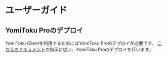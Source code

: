# ユーザーガイド

## YomiToku Proのデプロイ

YomiToku Clientを利用するためにはYomiToku Proのデプロイが必要です。
[こちらのドキュメント](deploy-aws-marketplace.md)の指示に従い、YomiToku Proのデプロイを行います。
